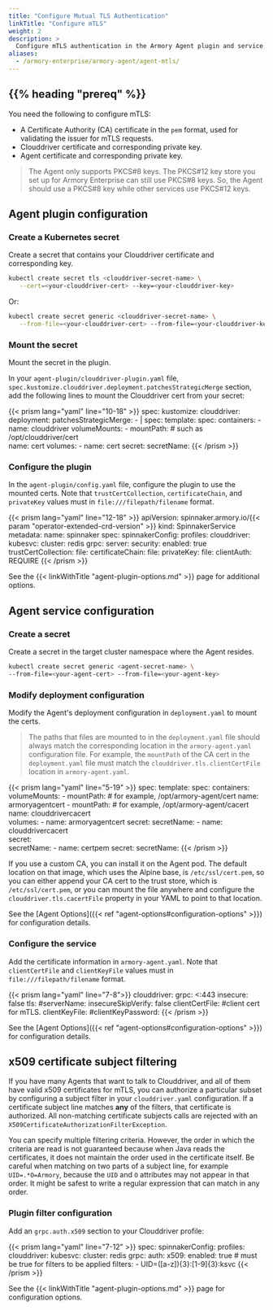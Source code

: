```yaml
---
title: "Configure Mutual TLS Authentication"
linkTitle: "Configure mTLS"
weight: 2
description: >
  Configure mTLS authentication in the Armory Agent plugin and service.
aliases:
  - /armory-enterprise/armory-agent/agent-mtls/
---
```


## {{% heading "prereq" %}}

You need the following to configure mTLS:

* A Certificate Authority (CA) certificate in the `pem` format, used for validating the issuer for mTLS requests.
* Clouddriver certificate and corresponding private key.
* Agent certificate and corresponding private key.

>The Agent only supports PKCS#8 keys. The PKCS#12 key store you set up for Armory Enterprise can still use PKCS#8 keys. So, the Agent should use a PKCS#8 key while other services use PKCS#12 keys.

## Agent plugin configuration

### Create a Kubernetes secret

Create a secret that contains your Clouddriver certificate and corresponding key.

```bash
kubectl create secret tls <clouddriver-secret-name> \
   --cert=<your-clouddriver-cert> --key=<your-clouddriver-key>
```

Or:

```bash
kubectl create secret generic <clouddriver-secret-name> \
   --from-file=<your-clouddriver-cert> --from-file=<your-clouddriver-key>
```

### Mount the secret

Mount the secret in the plugin.

In your `agent-plugin/clouddriver-plugin.yaml` file,
`spec.kustomize.clouddriver.deployment.patchesStrategicMerge` section,
add the following lines to mount the Clouddriver cert from your secret:

{{< prism lang="yaml" line="10-18" >}}
spec:
  kustomize:
    clouddriver:
      deployment:
        patchesStrategicMerge:
          - |
            spec:
              template:
                spec:
                  containers:
                  - name: clouddriver
                    volumeMounts:
                      - mountPath: <path> # such as /opt/clouddriver/cert  
                        name: cert
                  volumes:
                  - name: cert
                    secret:
                      secretName: <clouddriver-secret-name>
{{< /prism >}}


### Configure the plugin

In the `agent-plugin/config.yaml` file, configure the plugin to use the mounted certs. Note that `trustCertCollection`, `certificateChain`, and `privateKey` values must in `file:///filepath/filename` format.

{{< prism lang="yaml" line="12-18" >}}
apiVersion: spinnaker.armory.io/{{< param "operator-extended-crd-version" >}}
kind: SpinnakerService
metadata:
  name: spinnaker
spec:
  spinnakerConfig:
    profiles:
      clouddriver:
        kubesvc:
          cluster: redis
          grpc:
            server:
              security:
                enabled: true
                trustCertCollection: file:<path-to-CA-cert>
                certificateChain: file:<path-to-your-clouddriver-cert>
                privateKey: file:<path-to-your-clouddriver-key>
                clientAuth: REQUIRE
{{< /prism >}}

See the {{< linkWithTitle "agent-plugin-options.md" >}} page for additional options.

## Agent service configuration

### Create a secret

Create a secret in the target cluster namespace where the Agent resides.

```bash
kubectl create secret generic <agent-secret-name> \
--from-file=<your-agent-cert> --from-file=<your-agent-key>
```

### Modify deployment configuration

Modify the Agent's deployment configuration in `deployment.yaml` to mount the certs.

>The paths that files are mounted to in the `deployment.yaml` file should always match the corresponding location in the `armory-agent.yaml` configuration file. For example, the `mountPath` of the CA cert in the `deployment.yaml` file must match the `clouddriver.tls.clientCertFile` location in `armory-agent.yaml`.

{{< prism lang="yaml" line="5-19" >}}
spec:
  template:
    spec:
      containers:
        volumeMounts:
        - mountPath: <path> # for example, /opt/armory-agent/cert
          name: armoryagentcert
        - mountPath: <path> # for example, /opt/armory-agent/cacert
          name: clouddrivercacert         
      volumes:
      - name: armoryagentcert
        secret:
          secretName: <agent-secret-name>
      - name: clouddrivercacert         
        secret:                         
          secretName: <clouddriver-secret-name>
      - name: certpem
        secret:
          secretName: <CA-secret-name>
{{< /prism >}}

If you use a custom CA, you can install it on the Agent pod. The default location on that image, which uses the Alpine base, is `/etc/ssl/cert.pem`, so you can either append your CA cert to the trust store, which is `/etc/ssl/cert.pem`, or you can mount the file anywhere and configure the
`clouddriver.tls.cacertFile` property in your YAML to point to that location.

See the [Agent Options]({{< ref "agent-options#configuration-options" >}}) for configuration details.

### Configure the service

Add the certificate information in `armory-agent.yaml`. Note that `clientCertFile` and `clientKeyFile` values must in `file:///filepath/filename` format.

{{< prism lang="yaml" line="7-8">}}
clouddriver:
  grpc: <:443
  insecure: false
  tls:
    #serverName: <my-ca>
    insecureSkipVerify: false
    clientCertFile: <path-to-your-agent-cert> #client cert for mTLS.
    clientKeyFile: <path-to-your-agent-key>
    #clientKeyPassword:
{{< /prism >}}

See the [Agent Options]({{< ref "agent-options#configuration-options" >}}) for configuration details.

## x509 certificate subject filtering

If you have many Agents that want to talk to Clouddriver, and all of them have valid x509 certificates for mTLS, you can authorize a particular subset by configuring a subject filter in your `clouddriver.yaml` configuration. If a certificate subject line matches **any** of the filters, that certificate is authorized. All non-matching certificate subjects calls are rejected with an `X509CertificateAuthorizationFilterException`.

You can specify multiple filtering criteria. However, the order in which the criteria are read is not guaranteed because when Java reads the certificates, it does not maintain the order used in the certificate itself. Be careful when matching on two parts of a subject line, for example `UID=.*O=Armory`, because the `UID` and `O` attributes may not appear in that order. It might be safest to write a regular expression that can match in any order.

### Plugin filter configuration

Add an `grpc.auth.x509` section to your Clouddriver profile:

{{< prism lang="yaml" line="7-12" >}}
spec:
  spinnakerConfig:
    profiles:
      clouddriver:
        kubesvc:
          cluster: redis
          grpc:
            auth:
              x509:
                enabled: true # must be true for filters to be applied
                filters:
                  - UID=([a-z]){3}:[1-9]{3}:ksvc
{{< /prism >}}

See the {{< linkWithTitle "agent-plugin-options.md" >}} page for configuration options.
